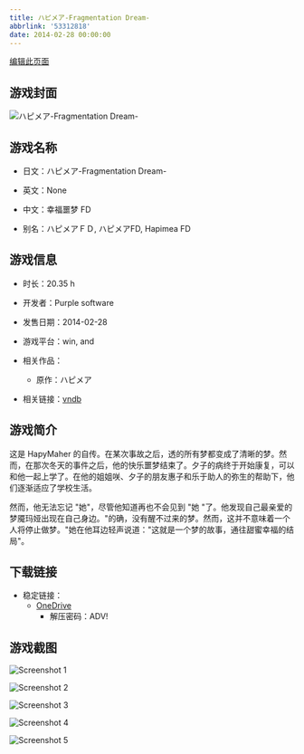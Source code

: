 ```yaml
---
title: ハピメア-Fragmentation Dream-
abbrlink: '53312818'
date: 2014-02-28 00:00:00
---
```

[编辑此页面](https://github.com/ACG-3/ADV3-source/blob/main/source/_posts/games/%E3%83%8F%E3%83%94%E3%83%A1%E3%82%A2-Fragmentation%20Dream-.md)

## 游戏封面

![ハピメア-Fragmentation Dream-](https://pan.timero.xyz/d/onedrive/img_lib_001/%E3%83%8F%E3%83%94%E3%83%A1%E3%82%A2-Fragmentation%20Dream-_cover.avif)


## 游戏名称

- 日文：ハピメア-Fragmentation Dream-
- 英文：None
- 中文：幸福噩梦 FD

- 别名：ハピメアＦＤ, ハピメアFD, Hapimea FD


## 游戏信息

- 时长：20.35 h
- 开发者：Purple software
- 发售日期：2014-02-28
- 游戏平台：win, and
- 相关作品：
   - 原作：ハピメア

- 相关链接：[vndb](https://vndb.org/v13108)


## 游戏简介

这是 HapyMaher 的自传。在某次事故之后，透的所有梦都变成了清晰的梦。然而，在那次冬天的事件之后，他的快乐噩梦结束了。夕子的病终于开始康复，可以和他一起上学了。在他的姐姐咲、夕子的朋友惠子和乐于助人的弥生的帮助下，他们逐渐适应了学校生活。

然而，他无法忘记 "她"，尽管他知道再也不会见到 "她 "了。他发现自己最亲爱的梦魇玛娅出现在自己身边。"的确，没有醒不过来的梦。然而，这并不意味着一个人将停止做梦。"她在他耳边轻声说道："这就是一个梦的故事，通往甜蜜幸福的结局"。




## 下载链接

- 稳定链接：
    - [OneDrive](https://pan.timero.xyz/onedrive/adv_lib_001/%E3%83%8F%E3%83%94%E3%83%A1%E3%82%A2-Fragmentation%20Dream-)
        - 解压密码：ADV!



## 游戏截图


![Screenshot 1](https://pan.timero.xyz/d/onedrive/img_lib_001/%E3%83%8F%E3%83%94%E3%83%A1%E3%82%A2-Fragmentation%20Dream-_Screenshot_1.avif)

![Screenshot 2](https://pan.timero.xyz/d/onedrive/img_lib_001/%E3%83%8F%E3%83%94%E3%83%A1%E3%82%A2-Fragmentation%20Dream-_Screenshot_2.avif)

![Screenshot 3](https://pan.timero.xyz/d/onedrive/img_lib_001/%E3%83%8F%E3%83%94%E3%83%A1%E3%82%A2-Fragmentation%20Dream-_Screenshot_3.avif)

![Screenshot 4](https://pan.timero.xyz/d/onedrive/img_lib_001/%E3%83%8F%E3%83%94%E3%83%A1%E3%82%A2-Fragmentation%20Dream-_Screenshot_4.avif)

![Screenshot 5](https://pan.timero.xyz/d/onedrive/img_lib_001/%E3%83%8F%E3%83%94%E3%83%A1%E3%82%A2-Fragmentation%20Dream-_Screenshot_5.avif)

